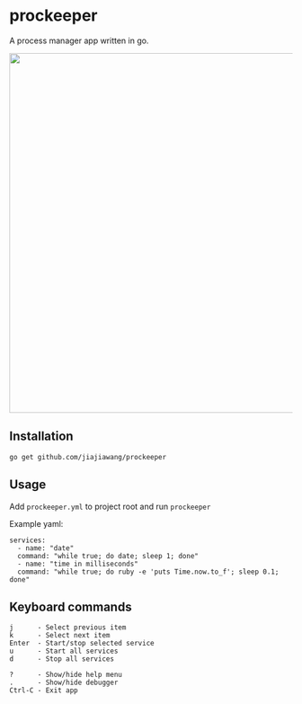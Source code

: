 # prockeeper

A process manager app written in go.

<img src="https://raw.githubusercontent.com/jiajiawang/prockeeper/master/prockeeper-preview.png" width=640>

## Installation

`go get github.com/jiajiawang/prockeeper`

## Usage

Add `prockeeper.yml` to project root and run `prockeeper`

Example yaml:
```
services:
  - name: "date"
  command: "while true; do date; sleep 1; done"
  - name: "time in milliseconds"
  command: "while true; do ruby -e 'puts Time.now.to_f'; sleep 0.1; done"
```


## Keyboard commands

```
j      - Select previous item
k      - Select next item
Enter  - Start/stop selected service
u      - Start all services
d      - Stop all services

?      - Show/hide help menu
.      - Show/hide debugger
Ctrl-C - Exit app
```
